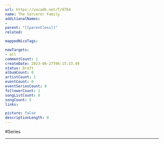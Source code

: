 ```yaml
---
url: https://vocadb.net/T/9704
name: The Sorcerer Family
additionalNames: 
- 
parent: "[[parentless]]"
related:

mappedNicoTags:

newTargets:
- all
commentCount: 1
createDate: 2023-06-27T06:15:33.49
status: Draft
albumCount: 0
artistCount: 1
eventCount: 0
eventSeriesCount: 0
followerCount: 1
songListCount: 0
songCount: 5
links: 

picture: false
descriptionLength: 0
---
```


#Series



---

